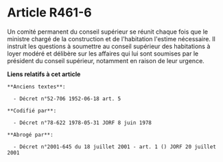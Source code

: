 # Article R461-6

Un comité permanent du conseil supérieur se réunit chaque fois que le ministre chargé de la construction et de l'habitation
l'estime nécessaire. Il instruit les questions à soumettre au conseil supérieur des habitations à loyer modéré et délibère
sur les affaires qui lui sont soumises par le président du conseil supérieur, notamment en raison de leur urgence.

**Liens relatifs à cet article**

	**Anciens textes**:

	  - Décret n°52-706 1952-06-18 art. 5

	**Codifié par**:

	  - Décret n°78-622 1978-05-31 JORF 8 juin 1978

	**Abrogé par**:

	  - Décret n°2001-645 du 18 juillet 2001 - art. 1 () JORF 20 juillet 2001
